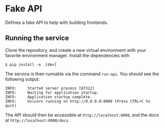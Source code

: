 # Fake API

Defines a fake API to help with building frontends.

## Running the service

Clone the repository,
and create a new virtual environment with your favorite environment manager.
Install the dependencies with

```
$ pip install -e .[dev]
```

The service is then runnable via the command `run-api`.
You should see the following output:

```shell
INFO:     Started server process [87312]
INFO:     Waiting for application startup.
INFO:     Application startup complete.
INFO:     Uvicorn running on http://0.0.0.0:8000 (Press CTRL+C to quit)
```

The API should then be accessible at `http://localhost:8000`,
and the docs at `http://localhost:8000/docs`.
